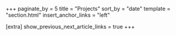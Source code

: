 +++
paginate_by = 5
title = "Projects"
sort_by = "date"
template = "section.html"
insert_anchor_links = "left"

[extra]
show_previous_next_article_links = true
+++
